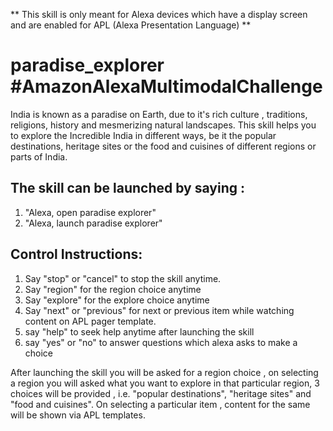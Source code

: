 
** This skill is only meant for Alexa devices which have a display screen and are enabled for APL (Alexa Presentation Language) **

# paradise_explorer #AmazonAlexaMultimodalChallenge


India is known as a paradise on Earth, due to it's rich culture , traditions, religions, history and mesmerizing natural landscapes. This skill helps you to explore the Incredible India in different ways, be it the popular destinations, heritage sites or the food and cuisines of different regions or parts of India.


## The skill can be launched by saying :
1. "Alexa, open paradise explorer"
2. "Alexa, launch paradise explorer"

## Control Instructions:
1. Say "stop"  or "cancel" to stop the skill anytime.
2. Say "region" for the region choice anytime
3. Say "explore" for the explore choice anytime
2. Say "next" or "previous" for next or previous item while watching content on APL pager template.
3. say "help" to seek help anytime after launching the skill
4. say "yes" or "no" to answer questions which alexa asks to make a choice

After launching the skill you will be asked for a region choice , on selecting a region you will asked what you want to explore in that particular region, 3 choices will be provided , i.e. "popular destinations", "heritage sites" and "food and cuisines". On selecting a particular item , content for the same will be shown via APL templates. 
